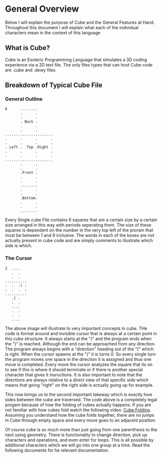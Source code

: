 # General Overview

Below I will explain the purpose of Cube and the General Features at Hand. Throughout this document I will explain what each of the individual characters mean in the context of this language

## What is Cube?

Cube is an Esoteric Programming Language that simulates a 3D coding experience via a 2D text file. The only files types that can host Cube code are .cube and .dewy files.

## Breakdown of Typical Cube File

### General Outline

```
6      ........
       .      .
       .      .
       . Back .
       .      .
       .      .
...................... 
.      .      .      . 
.      .      .      . 
. Left .  Top .Right . 
.      .      .      . 
.      .      .      . 
...................... 
       .      .
       .      .
       .Front .
       .      .
       .      .
       ........
       .      .
       .      .
       .Bottom.
       .      .
       .      .
       ........
```

Every Single cube File contains 6 squares that are a certain size by a certain size arranged in this way with periods seperating them. The size of these squares is dependent on the number in the very top left of the proram that most be between 1 and 9 inclusive. The words in each of the boxes are not actually present in cube code and are simply comments to illustrate which side is which.

### The Cursor

```
2  ....
   .  .
   .  .
..........
.  .  .) .
.  .  .  .
..........
   .( .
   .  .
   ....
   .  .
   .  .
   ....
```

The above image will illustrate to very important concepts in cube. THe code is format around and invisible cursor that is always at a certain point in this cube structure. It always starts at the "(" and the program ends when the ")" is reached. Although the end can be approached from any direction. The program always begins with a "direction" heading out of the "(" which is right. When the cursor spawns at the "(" it is turns 0. So every single turn the program moves one space in the direction it is assigned and thus one move is completed. Every move the cursor analyzes the square that its on to see if this is where it should terminate or if there is another special character that gives it insructions. It is also important to note that the directions are always relative to a direct view of that specific side which means that going "right" on the right side is actually going up for example.

This now brings us to the second important takeway which is exactly how sides between the cube are traversed. The code above is a completely legal progam because of how the folding of cubes actually happens. If you are not familiar with how cubes fold watch the following video. [Cube Folding](https://www.youtube.com/watch?v=QCufFrithLU). Assuming you understand how the cube folds together, there are no jumps in Cube through empty space and every move goes to an adjacent position.

Of course cube is so much more than just going from one parenthesis to the next using geometry. There is functionality to change direction, pick up characters and operations, and even enter for loops. This is all possible by additional characters which we will go into one group at a time. Read the following documents for he relevant documentation.

